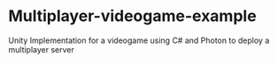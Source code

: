 # Multiplayer-videogame-example
Unity Implementation for a videogame using C# and Photon to deploy a multiplayer server
